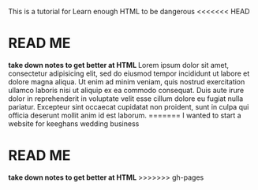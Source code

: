 This is a tutorial for Learn enough HTML to be dangerous
<<<<<<< HEAD
<h1> READ ME </h1>
<strong> take down notes to get better at HTML </strong>
Lorem ipsum dolor sit amet, consectetur adipisicing elit, sed do eiusmod tempor incididunt ut labore et dolore magna aliqua. Ut enim ad minim veniam, quis nostrud exercitation ullamco laboris nisi ut aliquip ex ea commodo consequat. Duis aute irure dolor in reprehenderit in voluptate velit esse cillum dolore eu fugiat nulla pariatur. Excepteur sint occaecat cupidatat non proident, sunt in culpa qui officia deserunt mollit anim id est laborum.
=======
I wanted to start a website for keeghans wedding business
<h1> READ ME </h1>
<strong> take down notes to get better at HTML </strong>
>>>>>>> gh-pages
